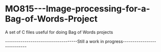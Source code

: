 # MO815---Image-processing-for-a-Bag-of-Words-Project
A set of C files useful for doing Bag of Words projects 

-------------------------------------Still a work in progress----------------------------
